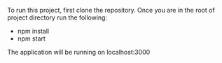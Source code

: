 To run this project, first clone the repository. Once you are in the root of project directory run the following:

- npm install
- npm start

The application will be running on localhost:3000
